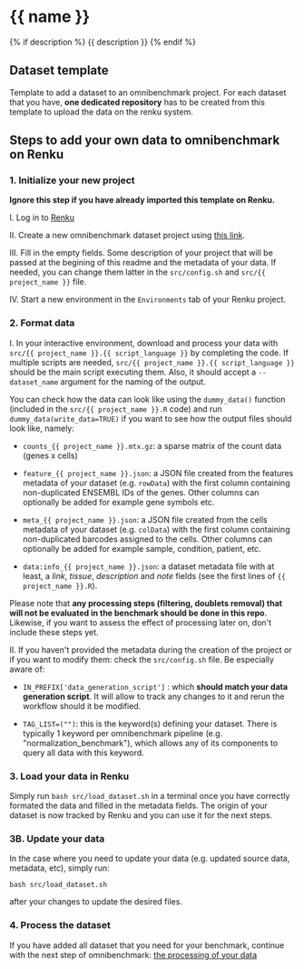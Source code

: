 # {{ name }}
{% if description %}
{{ description }}
{% endif %}

## Dataset template

Template to add a dataset to an omnibenchmark project. For each dataset that you have, **one dedicated repository** has to be created from this template to upload the data on the renku system. 

## Steps to add your own data to omnibenchmark on Renku

### 1. Initialize your new project

**Ignore this step if you have already imported this template on Renku.**

I. Log in to [Renku](https://renkulab.io)

II. Create a new omnibenchmark dataset project using [this link](https://renkulab.io/projects/new?data=eyJ1cmwiOiJodHRwczovL2dpdGh1Yi5jb20vYW5zb25yZWwvY29udHJpYnV0ZWQtcHJvamVjdC10ZW1wbGF0ZXMiLCJyZWYiOiJtYWluIiwidGVtcGxhdGUiOiJDdXN0b20vb21uaWJlbmNoLWRhdGFzZXQifQ%3D%3D).

III. Fill in the empty fields. Some description of your project that will be passed at the begining of this readme and the metadata of your data. If needed, you can change them latter in the `src/config.sh`  and `src/{{ project_name }}` file. 

IV. Start a new environment in the `Environments` tab of your Renku project.

### 2. Format data

I. In your interactive environment, download and process your data with `src/{{ project_name }}.{{ script_language }}` by completing the code. If multiple scripts are needed, `src/{{ project_name }}.{{ script_language }}` should be the main script executing them. Also, it should accept a `--dataset_name` argument for the naming of the output. 

You can check how the data can look like using the `dummy_data()` function (included in the `src/{{ project_name }}.R` code) and run `dummy_data(write_data=TRUE)` if you want to see how the output files should look like, namely: 

- `counts_{{ project_name }}.mtx.gz`: a sparse matrix of the count data (genes x cells)

- `feature_{{ project_name }}.json`: a JSON file created from the features metadata of your dataset (e.g. `rowData`) with the first column containing non-duplicated ENSEMBL IDs of the genes. Other columns can optionally be added for example gene symbols etc. 

- `meta_{{ project_name }}.json`: a JSON file created from the cells metadata of your dataset (e.g. `colData`) with the first column containing non-duplicated barcodes assigned to the cells. Other columns can optionally be added for example sample, condition, patient, etc. 

- `data:info_{{ project_name }}.json`: a dataset metadata file with at least, a *link*, *tissue*, *description* and *note* fields (see the first lines of `{{ project_name }}.R`).

Please note that **any processing steps (filtering, doublets removal) that will not be evaluated in the benchmark should be done in this repo**. Likewise, if you want to assess the effect of processing later on, don't include these steps yet.

II. If you haven't provided the metadata during the creation of the project or if you want to modify them: check the `src/config.sh` file. Be especially aware of: 

- `IN_PREFIX['data_generation_script']` : which **should match your data generation script**. It will allow to track any changes to it and rerun the workflow should it be modified. 

- `TAG_LIST=("")`: this is the keyword(s) defining your dataset. There is typically 1 keyword per omnibenchmark pipeline (e.g. "normalization_benchmark"), which allows any of its components to query all data with this keyword. 

### 3. Load your data in Renku

Simply run `bash src/load_dataset.sh` in a terminal once you have correctly formated the data and filled in the metadata fields. The origin of your dataset is now tracked by Renku and you can use it for the next steps. 

### 3B. Update your data

In the case where you need to update your data (e.g. updated source data, metadata, etc), simply run: 

`bash src/load_dataset.sh`

after your changes to update the desired files. 

### 4. Process the dataset

If you have added all dataset that you need for your benchmark, continue with the next step of omnibenchmark: [the processing of your data](https://github.com/ansonrel/contributed-project-templates/tree/main/omnibench-processing)



